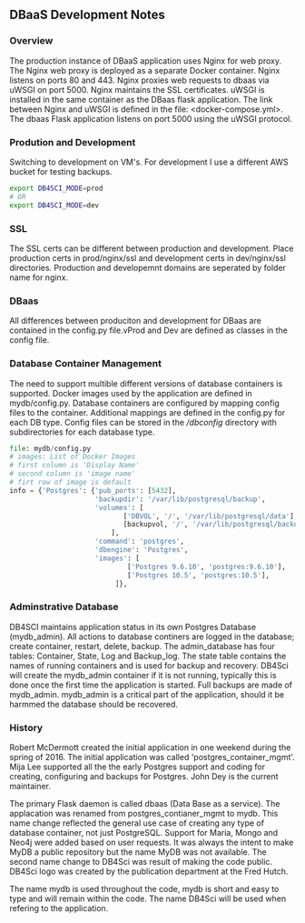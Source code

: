 ## DBaaS Development Notes 

### Overview
The production instance of DBaaS application uses Nginx for web proxy. 
The Nginx web proxy is deployed as a separate Docker container. Nginx listens on ports 80 and 443. 
Nginx proxies web requests to dbaas via uWSGI on port 5000. Nginx maintains the SSL certificates.
uWSGI is installed in the same container as the DBaas flask application. The link
between Nginx and uWSGI is defined in the file: <docker-compose.yml>.
The dbaas Flask application listens on port 5000 using the uWSGI protocol.

### Prodution and Development
Switching to development on VM's. For development I use a different AWS bucket
for testing backups.

```bash
export DB4SCI_MODE=prod
# OR
export DB4SCI_MODE=dev
```

### SSL
The SSL certs can be different between production and development. Place
production certs in prod/nginx/ssl and development
certs in dev/nginx/ssl directories. Production and developemnt domains are
seperated by folder name for nginx.

### DBaas
All differences between produciton and development for DBaas are contained in
the config.py file.vProd and Dev are defined as classes in the config file.

### Database Container Management 
The need to support multible different versions of database containers is
supported. Docker images used by the application are defined in mydb/config.py.
Database containers are configured by mapping config files to the container.
Additional mappings are defined in the config.py for each DB type.
Config files can be stored in the */dbconfig* directory with subdirectories
for each database type.

```python
file: mydb/config.py
# images: List of Docker Images
# first column is 'Display Name'
# second column is 'image name'
# firt row of image is default
info = {'Postgres': {'pub_ports': [5432],
                     'backupdir': '/var/lib/postgresql/backup',
                     'volumes': [
                            ['DBVOL', '/', '/var/lib/postgresql/data'],
                            [backupvol, '/', '/var/lib/postgresql/backup'],
                         ],
                     'command': 'postgres',
                     'dbengine': 'Postgres',
                     'images': [
                             ['Postgres 9.6.10', 'postgres:9.6.10'],
                             ['Postgres 10.5', 'postgres:10.5'],
                          ]},
```

### Adminstrative Database
DB4SCI maintains application status in its own Postgres Database (mydb_admin).
All actions to database continers are logged in the database; create
container, restart, delete, backup. The admin_database
has four tables: Container, State, Log and Backup_log. The state table
contains the names of running containers and is used for backup and recovery.
DB4Sci will create the mydb_admin container if it is not running, typically
this is done once the first time the application is started. Full backups are
made of mydb_admin. mydb_admin is a critical part of the application, should
it be harmmed the database should be recovered.          

### History
Robert McDermott created the initial application in one weekend during the
spring of 2016. The initial application was called 'postgres_container_mgmt'.
Mija Lee supported all the the early Postgres support and coding for creating,
configuring and backups for Postgres. John Dey is the current maintainer.

The primary Flask daemon is called dbaas (Data Base as a service).
The applacation was renamed from postgres_contianer_mgmt to mydb. This name
change reflected the general use case of creating any type of database
container, not just PostgreSQL.  Support for Maria, Mongo and Neo4j were
added based on user requests. It was always the intent to make MyDB a public
repository but the name MyDB was not available. The second name change to
DB4Sci was result of making the code public. DB4Sci logo was created by the
publication department at the Fred Hutch.

The name mydb is used throughout the code, mydb is short and easy to type and
will remain within the code. The name DB4Sci will be used when refering to the
application.

